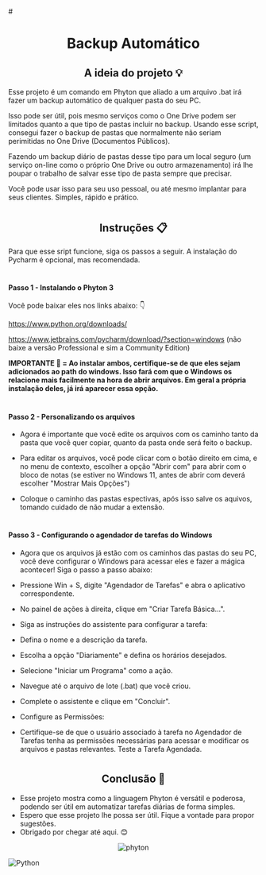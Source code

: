 #<h1 align="center"> Backup Automático</h1>

<h2 align="center"> A ideia do projeto 💡</h2>
Esse projeto é um comando em Phyton que aliado a um arquivo .bat irá fazer um backup automático de qualquer pasta do seu PC.

Isso pode ser útil, pois mesmo serviços como o One Drive podem ser limitados quanto a que tipo de pastas incluir no backup.
Usando esse script, consegui fazer o backup de pastas que normalmente não seriam perimitidas no One Drive (Documentos Públicos).

Fazendo um backup diário de pastas desse tipo para um local seguro (um serviço on-line como o próprio One Drive ou outro armazenamento)
irá lhe poupar o trabalho de salvar esse tipo de pasta sempre que precisar. 

Você pode usar isso para seu uso pessoal, ou até mesmo implantar para seus clientes.
Simples, rápido e prático.


# <h2 align="center"> Instruções 📋 </h2>

Para que esse sript funcione, siga os passos a seguir. A instalação do Pycharm é opcional, mas recomendada.

# <h4> Passo 1 - Instalando o Phyton 3 </h4>

Você pode baixar eles nos links abaixo: 👇

https://www.python.org/downloads/

https://www.jetbrains.com/pycharm/download/?section=windows  (não baixe a versão Professional e sim a Community Edition) 

<b>IMPORTANTE 🚨 = Ao instalar ambos, certifique-se de que eles sejam adicionados ao path do windows. Isso fará com que o Windows os relacione mais facilmente na hora de abrir
arquivos. Em geral a própria instalação deles, já irá aparecer essa opção.</b>

# <h4> Passo 2 - Personalizando os arquivos </h4>

 - Agora é importante que você edite os arquivos com os caminho tanto da pasta que você quer copiar, quanto da pasta onde será feito o backup.

 - Para editar os arquivos, você pode clicar com o botão direito em cima, e no menu de contexto, escolher a opção "Abrir com" para abrir com o bloco de notas (se estiver no Windows 11, antes de abrir com deverá escolher "Mostrar Mais Opções")

 - Coloque o caminho das pastas espectivas, após isso salve os aquivos, tomando  cuidado de não mudar a extensão.

# <h4> Passo 3 - Configurando o agendador de tarefas do Windows </h4>

 - Agora que os arquivos já estão com os caminhos das pastas do seu PC, você deve configurar o Windows para acessar eles e fazer a mágica acontecer! Siga o passo a passo abaixo:

- Pressione Win + S, digite "Agendador de Tarefas" e abra o aplicativo correspondente.

- No painel de ações à direita, clique em "Criar Tarefa Básica...".
- Siga as instruções do assistente para configurar a tarefa:
- Defina o nome e a descrição da tarefa.
- Escolha a opção "Diariamente" e defina os horários desejados.
- Selecione "Iniciar um Programa" como a ação.
- Navegue até o arquivo de lote (.bat) que você criou.
- Complete o assistente e clique em "Concluir".
- Configure as Permissões:

- Certifique-se de que o usuário associado à tarefa no Agendador de Tarefas tenha as permissões necessárias para acessar e modificar os arquivos e pastas relevantes.
Teste a Tarefa Agendada.

# <h2 align="center"> Conclusão 🤝 </h2>

 - Esse projeto mostra como a linguagem Phyton é versátil e poderosa, podendo ser útil em automatizar tarefas diárias de forma simples.
 - Espero que esse projeto lhe possa ser útil. Fique a vontade para propor sugestões. 
 - Obrigado por chegar até aqui. 😊


<div align="center">
  
![phyton](https://th.bing.com/th/id/R.8c1719d731849436c9b734d7d65e9558?rik=bSbWm6hjVbDSPg&riu=http%3a%2f%2fpluspng.com%2fimg-png%2fpython-logo-png-big-image-png-2400.png&ehk=QVy%2f7oOiTJ16YDb0ys7dyNAHnvvwPX1WAaD7AvoVnTU%3d&risl=&pid=ImgRaw&r=0)
  
</div>






![Python](https://img.shields.io/badge/python-3670A0?style=for-the-badge&logo=python&logoColor=ffdd54)

